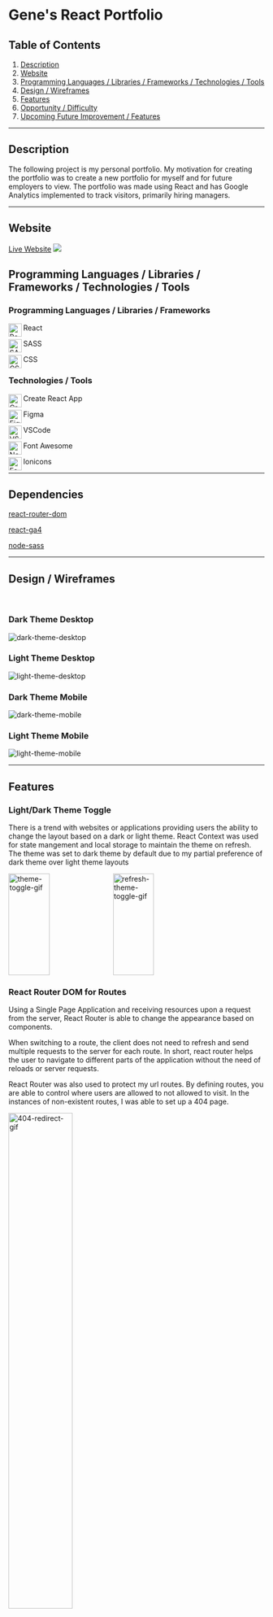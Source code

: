 <div id="top"></div>

# Gene's React Portfolio

<h2>Table of Contents</h2>

1. <a href="#description">Description</a>
2. <a href="#website">Website</a>
3. <a href="#techtools">Programming Languages / Libraries / Frameworks / Technologies / Tools</a>
4. <a href="#design">Design / Wireframes</a>
5. <a href="#features">Features</a>
6. <a href="#opportunity"> Opportunity / Difficulty </a>
7. <a href="#future">Upcoming Future Improvement / Features</a>

---

<h2 id="description">Description</h2>

The following project is my personal portfolio. My motivation for creating the portfolio was to create a new portfolio for myself and for future employers to view. The portfolio was made using React and has Google Analytics implemented to track visitors, primarily hiring managers.

---

<h2 id="website">Website</h2>

<a href="https://genebarra.dev">Live Website</a>
<a href="https://genebarra.dev"><img src="https://user-images.githubusercontent.com/33293205/103592117-28323b00-4ec0-11eb-9d5b-57b6fba1f453.png"></a>

<h2 id="techtools">Programming Languages / Libraries / Frameworks / Technologies / Tools</h2>

### Programming Languages / Libraries / Frameworks

<p>
<img align="left" alt="React" width="26px" src="https://user-images.githubusercontent.com/33293205/103695756-2b363580-4f6b-11eb-8b19-88e03a23ddb9.png" />React</p>
<p><img align="left" alt="SASS" width="26px" src="https://user-images.githubusercontent.com/33293205/103695748-283b4500-4f6b-11eb-8af0-891882d90e4f.png" />SASS</p>
<p><img align="left" alt="CSS" width="26px" src="https://user-images.githubusercontent.com/33293205/103695745-270a1800-4f6b-11eb-83a4-38f46c2178a0.png" />CSS</p>

### Technologies / Tools

<p><img align="left" alt="Create react app" width="26px" src="https://user-images.githubusercontent.com/33293205/103710697-aacffe80-4f83-11eb-8c35-84668ede43a6.png" />Create React App</p>
<p><img align="left" alt="Figma" width="26px" src="https://user-images.githubusercontent.com/33293205/103695741-25d8eb00-4f6b-11eb-8b7b-22dc430a1328.png" />Figma</p>
<p><img align="left" alt="VSCode" width="26px" src="https://user-images.githubusercontent.com/33293205/103695735-24a7be00-4f6b-11eb-8d90-5213d85766ab.png" />VSCode</p>
<p><img align="left" alt="Netlify" width="26px" src="https://user-images.githubusercontent.com/33293205/103699337-c8479d00-4f70-11eb-8da7-21aae529c796.png" />Font Awesome</p>
<p><img align="left" alt="Font-Awesome" width="26px" src="https://user-images.githubusercontent.com/33293205/103699344-c978ca00-4f70-11eb-8e69-cf5dd072aee4.jpg" />Ionicons</p>

---

## Dependencies

<a href="https://www.npmjs.com/package/react-router-dom">
  <p>react-router-dom</p>
</a>
<a href="https://www.npmjs.com/package/react-ga4">
  <p>react-ga4</p>
</a>
<a href="https://github.com/sass/node-sass">
  <p>node-sass</p>
</a>

---

<h2 id="design">Design / Wireframes</h2>

<br/>

### Dark Theme Desktop

<img align="center" alt="dark-theme-desktop" src="https://user-images.githubusercontent.com/33293205/103698034-bfee6280-4f6e-11eb-85f6-3c63dc9e7d35.png" />

<br/>

### Light Theme Desktop

<img align="center" alt="light-theme-desktop" src="https://user-images.githubusercontent.com/33293205/103698030-bf55cc00-4f6e-11eb-99b5-3b1178fb4457.png" />

<br/>

### Dark Theme Mobile

<img align="center" alt="dark-theme-mobile" src="https://user-images.githubusercontent.com/33293205/103698031-bfee6280-4f6e-11eb-9ad0-4ca0d36720e6.png" />

<br/>

### Light Theme Mobile

<img align="center" alt="light-theme-mobile" src="https://user-images.githubusercontent.com/33293205/103698033-bfee6280-4f6e-11eb-9801-767077084c91.png" />

<br/>

---

<h2 id="features">Features</h2>

<h3>Light/Dark Theme Toggle</h3>
<p>There is a trend with websites or applications providing users the ability to change the layout based on a dark or light theme. React Context was used for state mangement and local storage to maintain the theme on refresh. The theme was set to dark theme by default due to my partial preference of dark theme over light theme layouts</p>

<img align="center" alt="theme-toggle-gif" width="40%" height="200px" src="https://user-images.githubusercontent.com/33293205/103700302-48223700-4f72-11eb-8dc7-4ed873f28e43.gif" />

<img align="center" alt="refresh-theme-toggle-gif" width="40%" height="200px" src="https://user-images.githubusercontent.com/33293205/103700307-48bacd80-4f72-11eb-88d5-fe7aba08bfc4.gif" />

<h3>React Router DOM for Routes</h3>
<p>Using a Single Page Application and receiving resources upon a request from the server, React Router is able to change the appearance based on components. 
</p>

<p>When switching to a route, the client does not need to refresh and send multiple requests to the server for each route. In short, react router helps the user to navigate to different parts of the application without the need of reloads or server requests.</p>

<p>React Router was also used to protect my url routes. By defining routes, you are able to control where users are allowed to not allowed to visit. In the instances of non-existent routes, I was able to set up a 404 page.</p>

<img align="center" alt="404-redirect-gif" width="50%" src="https://user-images.githubusercontent.com/33293205/103700303-48bacd80-4f72-11eb-832a-e23e4a203f10.gif" />

<h3>Google Analytics</h3>
<p>The main motivator for implementing Google Analytics was to view visitor tracking. Google Analytics requires a bit of tweeking if you are using a single page application. Below is an audience report by Google Analytics. </p>

<img align="center" alt="404-redirect" width="50%" src="https://user-images.githubusercontent.com/33293205/103703496-9e44a980-4f75-11eb-8d48-dd051fe6bfbd.png" />

<h2 id="opportunity"> Opportunity / Difficulty </h2>

<br>

<h3>Figma</h3>
<p>I was given the opportunity to learn Figma by creating my own layouts and wireframing my website. <a href="https://www.figma.com/" target="_blank">Figma</a> is tool allowing designers or developers to plan the design of a website or app. Although new to Figma, I am satisfied with the design, how the design was translated to code, and the final product. Sections of the final product based on the pre-designs were altered while I was coding. The main alteration was done for the projects page.</p>
<br>

<h3>React Context</h3>
<p>In the past, I had experience using redux for centralising state management and managing props among components. I learned <a href="https://reactjs.org/docs/context.html" target="_blank">React Context</a> to maintain my website's theme. Using React Context was a suitable choice. Context allows sharing state between components and avoids prop drilling. </p>

<p>I was left with two options when implementing my theme context. The first option was to make a separate file with an object of all the color values for light and dark theme. I would insert the the object array of colors to context. I would have to drill down the array of objects based on dark or light theme when theme changed.</p>

<p>The second option was to have the color values as root values in my sass files. By changing the class theme of various react elements the element's color would change. I had to assign the color values to elements leaving more flexibility in the future. </p>
<p>Ultimately, the decision of how to assign and structure my color values was the most problematic. In the end second option was chosen to avoid multiple object destructuring.</p>

#### React Context Code

```jsx
//ThemeContexProvider.js
import React, { useState, createContext, useEffect } from 'react';

// Create a context object and allows children components to have access to context values
export const ThemeContext = createContext();

const ThemeContextProvider = (props) => {
  // Reads local storage for key darkTheme and assigns value to data
  const dataTheme = localStorage.getItem('currentTheme');
  // If there is data in local storage parse stingified data and assign to initialTheme

  // If there is no data assign initialTheme 'darkTheme'
  const initialTheme = dataTheme ? JSON.parse(dataTheme) : 'darkTheme';

  // React Hooks, set initial state to intialTheme value
  const [theme, setTheme] = useState(initialTheme);

  // If theme in state is 'darkTheme' assign currentTheme to 'lightTheme' value
  // If theme in state is 'lightTheme' assign currentTheme to 'darkTheme' value
  const currentTheme = theme === 'darkTheme' ? 'lightTheme' : 'darkTheme';

  // Event toggle
  const toggleTheme = () => {
    // updates theme in state
    setTheme(currentTheme);
  };

  // UseEffect runs when a component first mounts,and render after any update of initial "theme" state
  // localStorage.setItem sets the key in local storage to currentTheme and sets value to the intial theme's value in a stringified value
  useEffect(() => localStorage.setItem('currentTheme', JSON.stringify(theme)), [
    theme,
  ]);

  return (
    // Provider allows components to consume values and subscribes to context changes
    // Consumers or subscribed components when the Provider's value prop changes
    <ThemeContext.Provider value={{ theme, toggleTheme }}>
      {props.children}
    </ThemeContext.Provider>
  );
};

export default ThemeContextProvider;
}
```

<p>ThemeContext was created with the logic of grabbing the localStorage theme. If there was no value set the currentTheme value to 'darkTheme' default. Include methods to toggle state. Set a Provider and assign value to props of theme and toggleTheme for subscribed children components to consume.</p>

```jsx
//App.js

//Wrap Components with ThemeContextProvider to provide value props
<ThemeContextProvider>
  <Switch>
    <Route path='/about' exact component={About}></Route>
    <Route path='/work' exact component={Work}></Route>
    <Route path='/contact' exact component={Contact}></Route>
    <Route path='/' exact component={Home}></Route>
    <Route path='/404' exact component={NoMatch}></Route>
    <Route path='*'>
      <Redirect to='/404' />
    </Route>
  </Switch>
</ThemeContextProvider>
```

<p>Wrap ThemeContextProviider to be available to children components. Allows children components to receive prop values and rerender if components are subscribed to context.</p>

```jsx
import React, { useContext } from 'react';
import { ThemeContext } from '../contexts/ThemeContextProvider';
import '../styles/ThemeToggleButton.scss';

const ThemeToggleButton = () => {
  // Use destructuring and provides ThemeToggleButton with prop values from ThemeContext
  const { theme, toggleTheme } = useContext(ThemeContext);

  // If theme is lightTheme assign sun icon else moon icon
  // Conditional rendering of icons
  const toggleIcon =
    theme === 'lightTheme' ? (
      <svg
        aria-hidden='true'
        focusable='false'
        data-prefix='fas'
        data-icon='sun'
        className='svg-inline--fa fa-sun fa-w-16 sun-icon'
        role='img'
        xmlns='http://www.w3.org/2000/svg'
        viewBox='0 0 512 512'
      >
        <title>Sun Icon Theme Toggle</title>
        <path
          fill='currentColor'
          d='M256 160c-52.9 0-96 43.1-96 96s43.1 96 96 96 96-43.1 96-96-43.1-96-96-96zm246.4 80.5l-94.7-47.3 33.5-100.4c4.5-13.6-8.4-26.5-21.9-21.9l-100.4 33.5-47.4-94.8c-6.4-12.8-24.6-12.8-31 0l-47.3 94.7L92.7 70.8c-13.6-4.5-26.5 8.4-21.9 21.9l33.5 100.4-94.7 47.4c-12.8 6.4-12.8 24.6 0 31l94.7 47.3-33.5 100.5c-4.5 13.6 8.4 26.5 21.9 21.9l100.4-33.5 47.3 94.7c6.4 12.8 24.6 12.8 31 0l47.3-94.7 100.4 33.5c13.6 4.5 26.5-8.4 21.9-21.9l-33.5-100.4 94.7-47.3c13-6.5 13-24.7.2-31.1zm-155.9 106c-49.9 49.9-131.1 49.9-181 0-49.9-49.9-49.9-131.1 0-181 49.9-49.9 131.1-49.9 181 0 49.9 49.9 49.9 131.1 0 181z'
        ></path>
      </svg>
    ) : (
      <svg
        aria-hidden='true'
        focusable='false'
        data-prefix='fas'
        data-icon='moon'
        className='svg-inline--fa fa-moon fa-w-16 moon-icon'
        role='img'
        xmlns='http://www.w3.org/2000/svg'
        viewBox='0 0 512 512'
      >
        <title>Moon Icon Theme Toggle</title>
        <path d='M283.211 512c78.962 0 151.079-35.925 198.857-94.792 7.068-8.708-.639-21.43-11.562-19.35-124.203 23.654-238.262-71.576-238.262-196.954 0-72.222 38.662-138.635 101.498-174.394 9.686-5.512 7.25-20.197-3.756-22.23A258.156 258.156 0 0 0 283.211 0c-141.309 0-256 114.511-256 256 0 141.309 114.511 256 256 256z'></path>
      </svg>
    );

  return (
    <button
      className='toggle-button'
      // toggleTheme when buutton is clicked changing state
      onClick={toggleTheme}
      aria-pressed={true}
      aria-label='Theme Toggle Button Icon'
    >
      {toggleIcon}
    </button>
  );
};

export default ThemeToggleButton;
```

<p>ThemeToggleButton component is subscribed to ThemeContext using the useContext(ThemeContext). Pass toggleTheme value to button's onClick event handler.</p>

<h3> Google Analytics</h3>
<p>I relied on <a href="https://www.npmjs.com/package/react-ga4">react-ga4</a> to handle the information being sent to my personal google analytics. This took a bit of time to setup but will be beneficial to see if hiring managers are visiting my site and their interactions.</p>

---

<h2 id="future">Upcoming Future Improvement / Features</h2>

<p>Every project has areas to be improved upon. My portfolio project can see improvements in its error handling for local storage. I can also decrease image file size using new image formats.</p>

<p>A future feature I am excited to add on to my website is a contact form. This contact form would be built using node.js, express, Nodemailer and Formik for form handling.</p>

---

<p align="center" width="100%">
  <a href="#top">Back to top</a>
</p>
